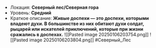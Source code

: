 - Локация: **Северный лес/Северная гора**
- Уровень: **Средний**
- Краткое описание: **Живые доспехи — это доспехи, которыми владеют духи. В большинстве из них обитают духи солдат, рыцарей или искателей приключений, которые при жизни сражались в доспехах.**
![[Pasted image 20250106203754.png]]
![[Pasted image 20250106203804.png]]
#Северный_Лес 